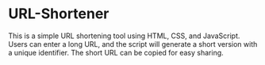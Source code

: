 # URL-Shortener
This is a simple URL shortening tool using HTML, CSS, and JavaScript. Users can enter a long URL, and the script will generate a short version with a unique identifier. The short URL can be copied for easy sharing.
